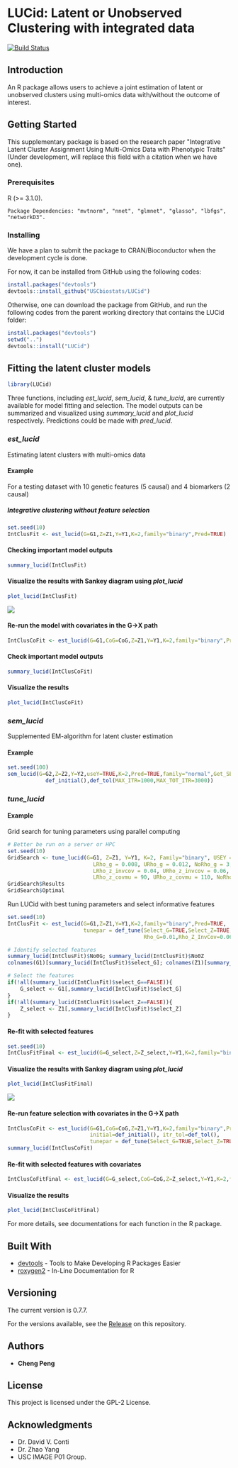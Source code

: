 LUCid: Latent or Unobserved Clustering with integrated data
================

[![Build Status](https://travis-ci.org/USCbiostats/LUCid.svg?branch=master)](https://travis-ci.org/USCbiostats/LUCid)

Introduction
------------

An R package allows users to achieve a joint estimation of latent or unobserved clusters using multi-omics data with/without the outcome of interest.

Getting Started
---------------

This supplementary package is based on the research paper "Integrative Latent Cluster Assignment Using Multi-Omics Data with Phenotypic Traits" (Under development, will replace this field with a citation when we have one).

### Prerequisites

R (&gt;= 3.1.0).

    Package Dependencies: "mvtnorm", "nnet", "glmnet", "glasso", "lbfgs", "networkD3".

### Installing

We have a plan to submit the package to CRAN/Bioconductor when the development cycle is done.

For now, it can be installed from GitHub using the following codes:

``` r
install.packages("devtools")
devtools::install_github("USCbiostats/LUCid")
```

Otherwise, one can download the package from GitHub, and run the following codes from the parent working directory that contains the LUCid folder:

``` r
install.packages("devtools")
setwd("..")
devtools::install("LUCid")
```

Fitting the latent cluster models
---------------------------------

``` r
library(LUCid)
```

Three functions, including *est\_lucid*, *sem\_lucid*, & *tune\_lucid*, are currently available for model fitting and selection. The model outputs can be summarized and visualized using *summary\_lucid* and *plot\_lucid* respectively. Predictions could be made with *pred\_lucid*.

### *est\_lucid*

Estimating latent clusters with multi-omics data

#### Example

For a testing dataset with 10 genetic features (5 causal) and 4 biomarkers (2 causal)

##### Integrative clustering without feature selection

``` r
set.seed(10)
IntClusFit <- est_lucid(G=G1,Z=Z1,Y=Y1,K=2,family="binary",Pred=TRUE)
```

#### Checking important model outputs

``` r
summary_lucid(IntClusFit)
```

#### Visualize the results with Sankey diagram using *plot\_lucid*

``` r
plot_lucid(IntClusFit)
```

![](README_files/figure-markdown_github/Sankey2.png)

#### Re-run the model with covariates in the G-&gt;X path

``` r
IntClusCoFit <- est_lucid(G=G1,CoG=CoG,Z=Z1,Y=Y1,K=2,family="binary",Pred=TRUE)
```

#### Check important model outputs

``` r
summary_lucid(IntClusCoFit)
```

#### Visualize the results

``` r
plot_lucid(IntClusCoFit)
```

### *sem\_lucid*

Supplemented EM-algorithm for latent cluster estimation

#### Example

``` r
set.seed(100)
sem_lucid(G=G2,Z=Z2,Y=Y2,useY=TRUE,K=2,Pred=TRUE,family="normal",Get_SE=TRUE,
            def_initial(),def_tol(MAX_ITR=1000,MAX_TOT_ITR=3000))
```

### *tune\_lucid*

#### Example

Grid search for tuning parameters using parallel computing

``` r
# Better be run on a server or HPC
set.seed(10)
GridSearch <- tune_lucid(G=G1, Z=Z1, Y=Y1, K=2, Family="binary", USEY = TRUE,
                           LRho_g = 0.008, URho_g = 0.012, NoRho_g = 3,
                           LRho_z_invcov = 0.04, URho_z_invcov = 0.06, NoRho_z_invcov = 3,
                           LRho_z_covmu = 90, URho_z_covmu = 110, NoRho_z_covmu = 2)
GridSearch$Results
GridSearch$Optimal
```

Run LUCid with best tuning parameters and select informative features

``` r
set.seed(10)
IntClusFit <- est_lucid(G=G1,Z=Z1,Y=Y1,K=2,family="binary",Pred=TRUE,
                        tunepar = def_tune(Select_G=TRUE,Select_Z=TRUE,
                                           Rho_G=0.01,Rho_Z_InvCov=0.06,Rho_Z_CovMu=90))

# Identify selected features
summary_lucid(IntClusFit)$No0G; summary_lucid(IntClusFit)$No0Z
colnames(G1)[summary_lucid(IntClusFit)$select_G]; colnames(Z1)[summary_lucid(IntClusFit)$select_Z]

# Select the features
if(!all(summary_lucid(IntClusFit)$select_G==FALSE)){
    G_select <- G1[,summary_lucid(IntClusFit)$select_G]
}
if(!all(summary_lucid(IntClusFit)$select_Z==FALSE)){
    Z_select <- Z1[,summary_lucid(IntClusFit)$select_Z]
}
```

#### Re-fit with selected features

``` r
set.seed(10)
IntClusFitFinal <- est_lucid(G=G_select,Z=Z_select,Y=Y1,K=2,family="binary",Pred=TRUE)
```

#### Visualize the results with Sankey diagram using *plot\_lucid*

``` r
plot_lucid(IntClusFitFinal)
```

![](README_files/figure-markdown_github/Sankey1.png)

#### Re-run feature selection with covariates in the G-&gt;X path

``` r
IntClusCoFit <- est_lucid(G=G1,CoG=CoG,Z=Z1,Y=Y1,K=2,family="binary",Pred=TRUE,
                          initial=def_initial(), itr_tol=def_tol(),
                          tunepar = def_tune(Select_G=TRUE,Select_Z=TRUE,Rho_G=0.02,Rho_Z_InvCov=0.1,Rho_Z_CovMu=93))
summary_lucid(IntClusCoFit)
```

#### Re-fit with selected features with covariates

``` r
IntClusCoFitFinal <- est_lucid(G=G_select,CoG=CoG,Z=Z_select,Y=Y1,K=2,family="binary",Pred=TRUE)
```

#### Visualize the results

``` r
plot_lucid(IntClusCoFitFinal)
```

For more details, see documentations for each function in the R package.

Built With
----------

-   [devtools](https://cran.r-project.org/web/packages/devtools/index.html) - Tools to Make Developing R Packages Easier
-   [roxygen2](https://cran.r-project.org/web/packages/roxygen2/index.html) - In-Line Documentation for R

Versioning
----------

The current version is 0.7.7.

For the versions available, see the [Release](https://github.com/USCbiostats/LUCid/releases) on this repository.

Authors
-------

-   **Cheng Peng**

License
-------

This project is licensed under the GPL-2 License.

Acknowledgments
---------------

-   Dr. David V. Conti
-   Dr. Zhao Yang
-   USC IMAGE P01 Group.
